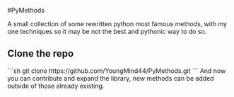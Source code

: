 #PyMethods

A small collection of some rewritten python most famous methods, with my one techniques so it may be not the best and pythonic way to do so.

<h2>Clone the repo</h2>
   ```sh
   git clone https://github.com/YoungMind44/PyMethods.git
   ```
And now you can contribute and expand the library, new methods can be added outside of those already existing.